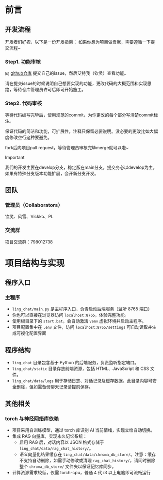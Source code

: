 # 前言

## 开发流程

开发者们好捏，以下是一份开发指南： 如果你想为项目做贡献，需要遵循一下提交流程~

### Step1. 功能审核

向 [github仓库](https://github.com/SlimeBoyOwO/LingChat/issues) 提交自己的issue，然后艾特我（钦灵）查看功能。

请在提交issue的时候说明自己想要实现的功能，更改代码的大概范围和实现思路，等待仓库管理员许可后即可开始施工。

### Step2. 代码审核

等待代码编写完毕后，使用规范的commit，为你更改的每个部分写清楚commit标注。

保证代码的简洁和功能，可扩展性，注释只保留必要说明。没必要的更改比如大幅度修改空行这种要避免。

fork后向项目pull request，等待管理员审核完毕merge就可以啦~

> [!IMPORTANT]
> 我们的开发主要在develop分支，稳定版在main分支，提交务必以develop为主。如果有特殊分支版本功能扩展，会开新分支开发。

## 团队

### 管理员（Collaborators）

钦灵、风雪、Vickko、PL

### 交流群

项目交流群：798012738

# 项目结构与实现

## 程序入口

### 主程序

- `ling_chat/main.py` 是主程序入口，负责启动后端服务（监听 8765 端口）
- 你也可以直接在浏览器访问 `localhost:8765`，体验完整功能。
- 使用根目录下的 `start.bat`，会自动激活 `venv` 虚拟环境并启动主程序。
- 项目配置集中在 `.env` 文件，访问 `localhost:8765/settings` 可自动读取并生成可视化配置界面

## 程序结构

- `ling_chat` 目录包含基于 Python 的后端服务，负责监听指定端口。
- `ling_chat/static` 目录存放前端资源，包括 HTML、JavaScript 和 CSS 文件。
- `ling_chat/data/logs` 用于存储日志、对话记录及缓存数据。此目录内容可安全删除，但如需备份聊天记录请提前保存。

## 其他相关

### torch 与神经网络库依赖

- 项目采用自训练模型，通过 torch 库识别 AI 当前情绪，实现立绘自动切换。
- 集成 RAG 向量库，实现永久记忆系统：
  - 启用 RAG 后，对话内容以 JSON 格式存储于 `ling_chat/data/rag_chat_history/`。
  - 语义向量化结果缓存在 `ling_chat/data/chroma_db_store/`。注意：缓存不支持自动删除，如需手动修改或清理 `rag_chat_history/`，请同时删除整个 `chroma_db_store/` 文件夹以保证记忆库同步。
- 计算资源需求较低，仅需 torch-cpu，普通 4 代 i3 以上电脑即可流畅运行
